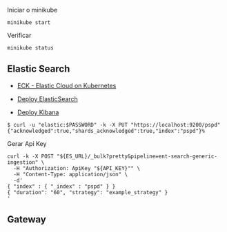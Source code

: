 
Iniciar o minikube

```
minikube start
```


Verificar

```
minikube status
```

## Elastic Search

- [ECK - Elastic Cloud on Kubernetes](https://www.elastic.co/pt/downloads/elastic-cloud-kubernetes)

- [Deploy ElasticSearch](https://www.elastic.co/docs/deploy-manage/deploy/cloud-on-k8s/elasticsearch-deployment-quickstart)
- [Deploy Kibana](https://www.elastic.co/docs/deploy-manage/deploy/cloud-on-k8s/kibana-instance-quickstart)

```
$ curl -u "elastic:$PASSWORD" -k -X PUT "https://localhost:9200/pspd"
{"acknowledged":true,"shards_acknowledged":true,"index":"pspd"}%    
```

Gerar Api Key

```
curl -k -X POST "${ES_URL}/_bulk?pretty&pipeline=ent-search-generic-ingestion" \
  -H "Authorization: ApiKey "${API_KEY}"" \
  -H "Content-Type: application/json" \
  -d'
{ "index" : { "_index" : "pspd" } }
{ "duration": "60", "strategy": "example_strategy" }
'
```

## Gateway

